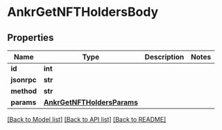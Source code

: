 # AnkrGetNFTHoldersBody

## Properties
Name | Type | Description | Notes
------------ | ------------- | ------------- | -------------
**id** | **int** |  | 
**jsonrpc** | **str** |  | 
**method** | **str** |  | 
**params** | [**AnkrGetNFTHoldersParams**](AnkrGetNFTHoldersParams.md) |  | 

[[Back to Model list]](../README.md#documentation-for-models) [[Back to API list]](../README.md#documentation-for-api-endpoints) [[Back to README]](../README.md)

